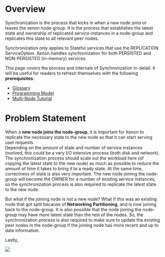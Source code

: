 # Overview
Synchronization is the process that kicks in when a new node joins or leaves 
the xenon node-group. It is the process that establishes the latest state and 
ownership of replicated service instances in a node-group and replicates this 
state to all relevant peer nodes. 

Synchronization only applies to Stateful services that use the REPLICATION 
ServiceOption. Xenon handles synchronization for both PERSISTED and NON-PERSISTED
(in-memory) services. 

This page covers the process and internals of Synchronization in-detail. It will 
be useful for readers to refresh themselves with the following **prerequisites**:

 * [Glossary](./Glossary)
 * [Programming Model](./Programming-Model)
 * [Multi-Node Tutorial](./Multi-Node-Tutorial)

# Problem Statement
When a **new node joins the node-group**, it is important for Xenon to replicate the
necessary state to the new node so that it can start serving user requests.  
Depending on the amount of state and number of service instances involved, this 
could be a very I/O intensive process (both disk and network). The synchronization
process should scale out the workload here (of copying the latest state to the new
node) as much as possible to reduce the amount of time it takes to bring it to a 
ready state. At the same time, correctness of state is also very important. The 
new node joining the node-group will become the OWNER for a number of existing 
service instances, so the synchronization process is also required to replicate 
the latest state to the new node. 

But what if the joining node is not a new node? What if this was an existing node
that got split because of **Networking Partitioning**, and is now joining back 
to the node-group. It is also possible that the node joining the node-group
may have more latest state than the rest of the nodes. So, the synchronization 
process is also required to make sure to update the existing peer nodes in the 
node-group if the joining node has more recent and up to date information.

Lastly,  

![](https://lh3.googleusercontent.com/cTK6xlycgnYXqfdIqEC6UmW8xtpPjbbY7PLKyOCDsj0KO4_m039Ah80GFkChzYB19sztw0F-FRvXO303HtBoSq_OYO01UG1pq5EVb0qVBhDlqN0_hc87WspcsL8L830OQ_ZP9b_0KQQjQF2Q6ceDcdShX66DPZ_qVFNnmUGTTB0TT3V2ql7izF4rOHzzygK4d3ghtaQ5Ba3ks66BghThYRetXIueVzRqaYwQRxPtpUpdyKwLJ-jf53hA3L85PTsNWu30zAaNho4puOxAJJ-LdbqHBp9NVVj6I0l9xJLIGnSXp5RfiwOlWDIfBKszrdC8CzwGGkFufngGZMoGE_93_jA_wpMftyL8ibkewizNoUIlN70Bn-FRk6zA-KNLoI4jGon3WdjV7n9VXliZ3SrwDc_4dtyidp27D_vCGZ7iqHpfjfMwrhL_t7TObWdE2MMD5EqYKSOzVy-IoS1V_LqZwszOgybNbDndrezjbv8p84Bg7l5xlxFMuHveYgvLUfy5EW-ZFrHyBDYhJ3u50BKp4ECV7OQejR7vxgjDd5nfl75YieeNp5iC7xN5IxNFU3oDICSi5f4M0ZBNY6HJTKcIs1GZ7KSpTZqT5tgyDKemcgf-8anA=w2548-h1390-no)


